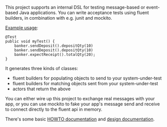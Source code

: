 This project supports an internal DSL for testing message-based or event-based
Java applications. You can write acceptance tests using fluent builders,
in combination with e.g. junit and mockito.

[Example usage](src/test/java/bank/SimpleTest.java):

```
@Test
public void myTest() {
	banker.sendDeposit().depositQty(10)
	banker.sendDeposit().depositQty(10)
	banker.expectReceipt().totalQty(20);
}
```

It generates three kinds of classes:

* fluent builders for populating objects to send to your system-under-test
* fluent builders for matching objects sent from your system-under-test
* actors that return the above

You can either wire up this project to exchange real messages with your app,
or you can use mockito to fake your app's message send and receive to connect
directly to the fluent api in memory.

There's some basic [HOWTO documentation](doc/HOWTO.md) and [design documentation](doc/DESIGN.md).
